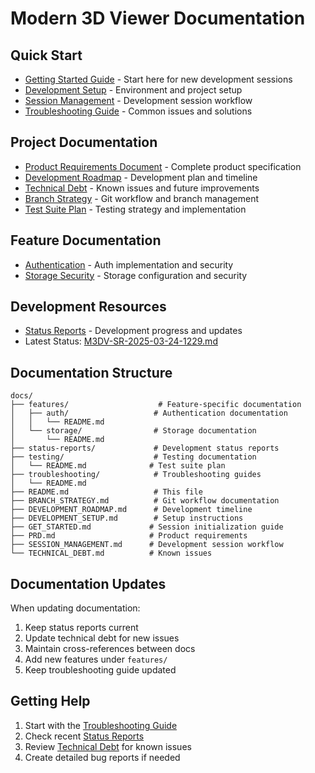 # Modern 3D Viewer Documentation

## Quick Start
- [Getting Started Guide](./GET_STARTED.md) - Start here for new development sessions
- [Development Setup](./DEVELOPMENT_SETUP.md) - Environment and project setup
- [Session Management](./SESSION_MANAGEMENT.md) - Development session workflow
- [Troubleshooting Guide](./troubleshooting/README.md) - Common issues and solutions

## Project Documentation
- [Product Requirements Document](./PRD.md) - Complete product specification
- [Development Roadmap](./DEVELOPMENT_ROADMAP.md) - Development plan and timeline
- [Technical Debt](./TECHNICAL_DEBT.md) - Known issues and future improvements
- [Branch Strategy](./BRANCH_STRATEGY.md) - Git workflow and branch management
- [Test Suite Plan](./testing/README.md) - Testing strategy and implementation

## Feature Documentation
- [Authentication](./features/auth/README.md) - Auth implementation and security
- [Storage Security](./features/storage/README.md) - Storage configuration and security

## Development Resources
- [Status Reports](./status-reports/) - Development progress and updates
- Latest Status: [M3DV-SR-2025-03-24-1229.md](./status-reports/M3DV-SR-2025-03-24-1229.md)

## Documentation Structure
```
docs/
├── features/                    # Feature-specific documentation
│   ├── auth/                   # Authentication documentation
│   │   └── README.md
│   └── storage/                # Storage documentation
│       └── README.md
├── status-reports/             # Development status reports
├── testing/                    # Testing documentation
│   └── README.md              # Test suite plan
├── troubleshooting/            # Troubleshooting guides
│   └── README.md
├── README.md                   # This file
├── BRANCH_STRATEGY.md          # Git workflow documentation
├── DEVELOPMENT_ROADMAP.md      # Development timeline
├── DEVELOPMENT_SETUP.md        # Setup instructions
├── GET_STARTED.md             # Session initialization guide
├── PRD.md                     # Product requirements
├── SESSION_MANAGEMENT.md      # Development session workflow
└── TECHNICAL_DEBT.md          # Known issues
```

## Documentation Updates
When updating documentation:
1. Keep status reports current
2. Update technical debt for new issues
3. Maintain cross-references between docs
4. Add new features under `features/`
5. Keep troubleshooting guide updated

## Getting Help
1. Start with the [Troubleshooting Guide](./troubleshooting/README.md)
2. Check recent [Status Reports](./status-reports/)
3. Review [Technical Debt](./TECHNICAL_DEBT.md) for known issues
4. Create detailed bug reports if needed 